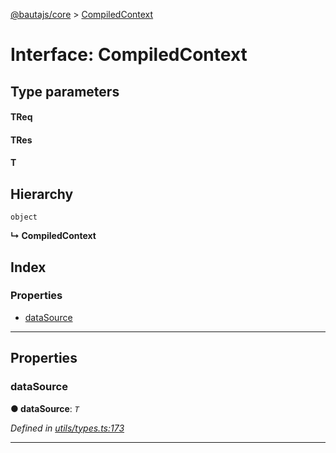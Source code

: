 [@bautajs/core](../README.md) > [CompiledContext](../interfaces/compiledcontext.md)

# Interface: CompiledContext

## Type parameters
#### TReq 
#### TRes 
#### T 
## Hierarchy

 `object`

**↳ CompiledContext**

## Index

### Properties

* [dataSource](compiledcontext.md#datasource)

---

## Properties

<a id="datasource"></a>

###  dataSource

**● dataSource**: *`T`*

*Defined in [utils/types.ts:173](https://github.axa.com/Digital/bauta-nodejs/blob/9a199d7/packages/bautajs/src/utils/types.ts#L173)*

___

